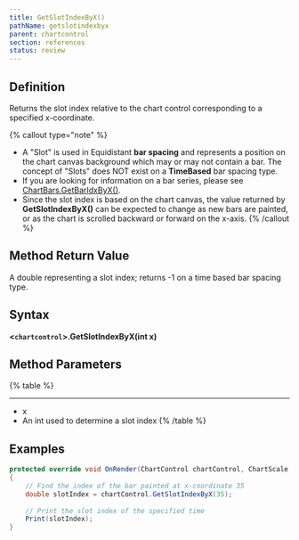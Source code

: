```yaml
---
title: GetSlotIndexByX()
pathName: getslotindexbyx
parent: chartcontrol
section: references
status: review
---
```


## Definition

Returns the slot index relative to the chart control corresponding to a specified x-coordinate.

{% callout type="note" %}

* A "Slot" is used in Equidistant **bar spacing** and represents a position on the chart canvas background which may or may not contain a bar. The concept of "Slots" does NOT exist on a **TimeBased** bar spacing type.  
* If you are looking for information on a bar series, please see [ChartBars.GetBarIdxByX()](chartbars_getbaridxbyx).  
* Since the slot index is based on the chart canvas, the value returned by **GetSlotIndexByX()** can be expected to change as new bars are painted, or as the chart is scrolled backward or forward on the x-axis.
{% /callout %}

## Method Return Value

A double representing a slot index; returns -1 on a time based bar spacing type.

## Syntax

**<`chartcontrol`>.GetSlotIndexByX(int x)**

## Method Parameters

{% table %}

---

* x
* An int used to determine a slot index
{% /table %}

## Examples

```csharp
protected override void OnRender(ChartControl chartControl, ChartScale chartScale)
{
    // Find the index of the bar painted at x-coordinate 35
    double slotIndex = chartControl.GetSlotIndexByX(35);
    
    // Print the slot index of the specified time
    Print(slotIndex);
}
```
